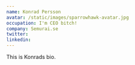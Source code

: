 ```yaml
---
name: Konrad Persson
avatar: /static/images/sparrowhawk-avatar.jpg
occupation: I'm CEO bitch!
company: Semurai.se
twitter: 
linkedin:
---
```

This is Konrads bio.
